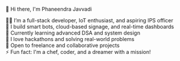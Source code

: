 👋 Hi there, I'm Phaneendra Javvadi

👨‍💻 I’m a full-stack developer, IoT enthusiast, and aspiring IPS officer  
📱 I build smart bots, cloud-based signage, and real-time dashboards  
🌱 Currently learning advanced DSA and system design  
🚀 I love hackathons and solving real-world problems  
💼 Open to freelance and collaborative projects  
⚡ Fun fact: I'm a chef, coder, and a dreamer with a mission!
